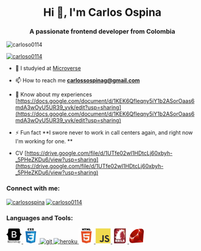 <h1 align="center">Hi 👋, I'm Carlos Ospina</h1>
<h3 align="center">A passionate frontend developer from Colombia</h3>

<p align="left"> <img src="https://komarev.com/ghpvc/?username=carloso0114&label=Profile%20views&color=0e75b6&style=flat" alt="carloso0114" /> </p>

<p align="left"> <a href="https://github.com/ryo-ma/github-profile-trophy"><img src="https://github-profile-trophy.vercel.app/?username=carloso0114" alt="carloso0114" /></a> </p>

- 🔭 I studyied at [Microverse](https://www.microverse.org/)

- 📫 How to reach me **carlossospinag@gmail.com**

- 📄 Know about my experiences [https://docs.google.com/document/d/1KEK6QfIeqny5iY1b2ASorOaas6mdA3wOyU5UR39_yvk/edit?usp=sharing](https://docs.google.com/document/d/1KEK6QfIeqny5iY1b2ASorOaas6mdA3wOyU5UR39_yvk/edit?usp=sharing)

- ⚡ Fun fact **I swore never to work in call centers again, and right now I'm working for one. **
- CV [https://drive.google.com/file/d/1UTfe02wI1HDtcLj60xbyh-_5PHeZKDu6/view?usp=sharing](https://drive.google.com/file/d/1UTfe02wI1HDtcLj60xbyh-_5PHeZKDu6/view?usp=sharing)
<h3 align="left">Connect with me:</h3>
<p align="left">
<a href="https://linkedin.com/in/carlosospina" target="blank"><img align="center" src="https://raw.githubusercontent.com/rahuldkjain/github-profile-readme-generator/6253936f99716cd30c07055d5d10e9332af37171/src/images/icons/Social/linked-in-alt.svg" alt="carlosospina" height="30" width="40" /></a>
<a href="https://fb.com/carloso0114" target="blank"><img align="center" src="https://raw.githubusercontent.com/rahuldkjain/github-profile-readme-generator/6253936f99716cd30c07055d5d10e9332af37171/src/images/icons/Social/facebook-alt.svg" alt="carloso0114" height="30" width="40" /></a>
</p>

<h3 align="left">Languages and Tools:</h3>
<p align="left"> <a href="https://getbootstrap.com" target="_blank"> <img src="https://raw.githubusercontent.com/devicons/devicon/master/icons/bootstrap/bootstrap-plain-wordmark.svg" alt="bootstrap" width="40" height="40"/> </a> <a href="https://www.w3schools.com/css/" target="_blank"> <img src="https://raw.githubusercontent.com/devicons/devicon/master/icons/css3/css3-original-wordmark.svg" alt="css3" width="40" height="40"/> </a> <a href="https://git-scm.com/" target="_blank"> <img src="https://www.vectorlogo.zone/logos/git-scm/git-scm-icon.svg" alt="git" width="40" height="40"/> </a> <a href="https://heroku.com" target="_blank"> <img src="https://www.vectorlogo.zone/logos/heroku/heroku-icon.svg" alt="heroku" width="40" height="40"/> </a> <a href="https://www.w3.org/html/" target="_blank"> <img src="https://raw.githubusercontent.com/devicons/devicon/master/icons/html5/html5-original-wordmark.svg" alt="html5" width="40" height="40"/> </a> <a href="https://developer.mozilla.org/en-US/docs/Web/JavaScript" target="_blank"> <img src="https://raw.githubusercontent.com/devicons/devicon/master/icons/javascript/javascript-original.svg" alt="javascript" width="40" height="40"/> </a> <a href="https://rubyonrails.org" target="_blank"> <img src="https://raw.githubusercontent.com/devicons/devicon/master/icons/rails/rails-original-wordmark.svg" alt="rails" width="40" height="40"/> </a> <a href="https://www.ruby-lang.org/en/" target="_blank"> <img src="https://raw.githubusercontent.com/devicons/devicon/master/icons/ruby/ruby-original.svg" alt="ruby" width="40" height="40"/> </a> </p>

